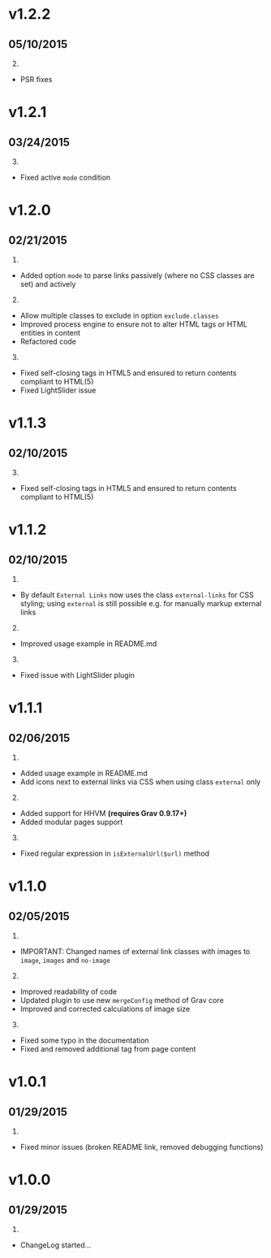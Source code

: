 # v1.2.2
## 05/10/2015

2. [](#improved)
  * PSR fixes

# v1.2.1
## 03/24/2015

3. [](#bugfix)
  * Fixed active `mode` condition

# v1.2.0
## 02/21/2015

1. [](#new)
  * Added option `mode` to parse links passively (where no CSS classes are set) and actively
2. [](#improved)
  * Allow multiple classes to exclude in option `exclude.classes`
  * Improved process engine to ensure not to alter HTML tags or HTML entities in content
  * Refactored code
3. [](#bugfix)
  * Fixed self-closing tags in HTML5 and ensured to return contents compliant to HTML(5)
  * Fixed LightSlider issue

# v1.1.3
## 02/10/2015

3. [](#bugfix)
  * Fixed self-closing tags in HTML5 and ensured to return contents compliant to HTML(5)

# v1.1.2
## 02/10/2015

1. [](#new)
  * By default `External Links` now uses the class `external-links` for CSS styling; using `external` is still possible e.g. for manually markup external links
2. [](#improved)
  * Improved usage example in README.md
3. [](#bugfix)
  * Fixed issue with LightSlider plugin

# v1.1.1
## 02/06/2015

1. [](#new)
  * Added usage example in README.md
  * Add icons next to external links via CSS when using class `external` only
2. [](#improved)
  * Added support for HHVM **(requires Grav 0.9.17+)**
  * Added modular pages support
3. [](#bugfix)
  * Fixed regular expression in `isExternalUrl($url)` method

# v1.1.0
## 02/05/2015

1. [](#new)
  * IMPORTANT: Changed names of external link classes with images to `image`, `images` and `no-image`
2. [](#improved)
  * Improved readability of code
  * Updated plugin to use new `mergeConfig` method of Grav core
  * Improved and corrected calculations of image size
3. [](#bugfix)
  * Fixed some typo in the documentation
  * Fixed and removed additional <body> tag from page content

# v1.0.1
## 01/29/2015

1. [](#improved)
  * Fixed minor issues (broken README link, removed debugging functions)

# v1.0.0
## 01/29/2015

1. [](#new)
  * ChangeLog started...
